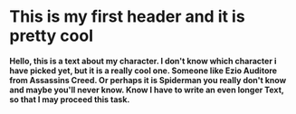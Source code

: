 # This is my first header and it is pretty cool

**Hello, this is a text about my character. I don't know which character i have picked yet,
but it is a really cool one. Someone like Ezio Auditore from Assassins Creed. Or perhaps 
it is Spiderman you really don't know and maybe you'll never know. Know I have to write an even longer Text, so 
that I may proceed this task.**